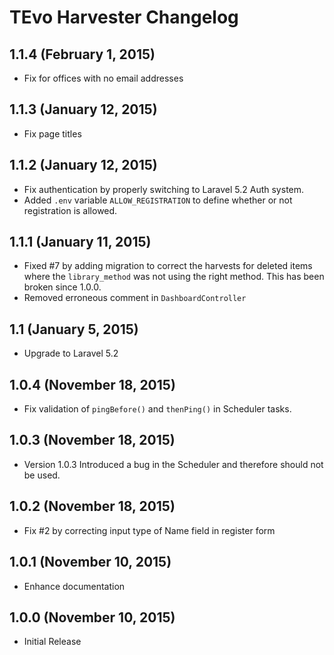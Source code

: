 # TEvo Harvester Changelog

## 1.1.4 (February 1, 2015)
- Fix for offices with no email addresses

## 1.1.3 (January 12, 2015)
- Fix page titles

## 1.1.2 (January 12, 2015)
- Fix authentication by properly switching to Laravel 5.2 Auth system.
- Added `.env` variable `ALLOW_REGISTRATION` to define whether or not registration is allowed.

## 1.1.1 (January 11, 2015)
- Fixed #7 by adding migration to correct the harvests for deleted items where the `library_method`  was not using the right method. This has been broken since 1.0.0.
- Removed erroneous comment in `DashboardController`

## 1.1 (January 5, 2015)
- Upgrade to Laravel 5.2

## 1.0.4 (November 18, 2015)
- Fix validation of `pingBefore()` and `thenPing()` in Scheduler tasks.

## 1.0.3 (November 18, 2015)
- Version 1.0.3 Introduced a bug in the Scheduler and therefore should not be used.

## 1.0.2 (November 18, 2015)
- Fix #2 by correcting input type of Name field in register form

## 1.0.1 (November 10, 2015)
- Enhance documentation

## 1.0.0 (November 10, 2015)
- Initial Release
